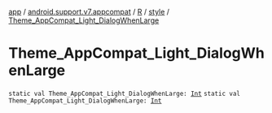 [app](../../../index.md) / [android.support.v7.appcompat](../../index.md) / [R](../index.md) / [style](index.md) / [Theme_AppCompat_Light_DialogWhenLarge](.)

# Theme_AppCompat_Light_DialogWhenLarge

`static val Theme_AppCompat_Light_DialogWhenLarge: `[`Int`](https://kotlinlang.org/api/latest/jvm/stdlib/kotlin/-int/index.html)
`static val Theme_AppCompat_Light_DialogWhenLarge: `[`Int`](https://kotlinlang.org/api/latest/jvm/stdlib/kotlin/-int/index.html)